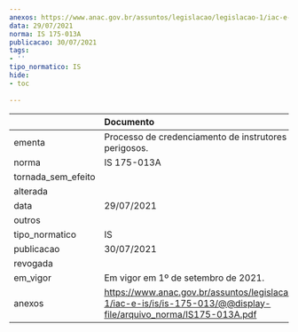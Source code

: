 ```yaml
---
anexos: https://www.anac.gov.br/assuntos/legislacao/legislacao-1/iac-e-is/is/is-175-013/@@display-file/arquivo_norma/IS175-013A.pdf
data: 29/07/2021
norma: IS 175-013A
publicacao: 30/07/2021
tags:
- ''
tipo_normatico: IS
hide: 
- toc 
 
---
```


|                    | Documento                                                                                                                   |
|:-------------------|:----------------------------------------------------------------------------------------------------------------------------|
| ementa             | Processo de credenciamento de instrutores de artigos perigosos.                                                             |
| norma              | IS 175-013A                                                                                                                 |
| tornada_sem_efeito |                                                                                                                             |
| alterada           |                                                                                                                             |
| data               | 29/07/2021                                                                                                                  |
| outros             |                                                                                                                             |
| tipo_normatico     | IS                                                                                                                          |
| publicacao         | 30/07/2021                                                                                                                  |
| revogada           |                                                                                                                             |
| em_vigor           | Em vigor em 1º de setembro de 2021.                                                                                         |
| anexos             | https://www.anac.gov.br/assuntos/legislacao/legislacao-1/iac-e-is/is/is-175-013/@@display-file/arquivo_norma/IS175-013A.pdf |
